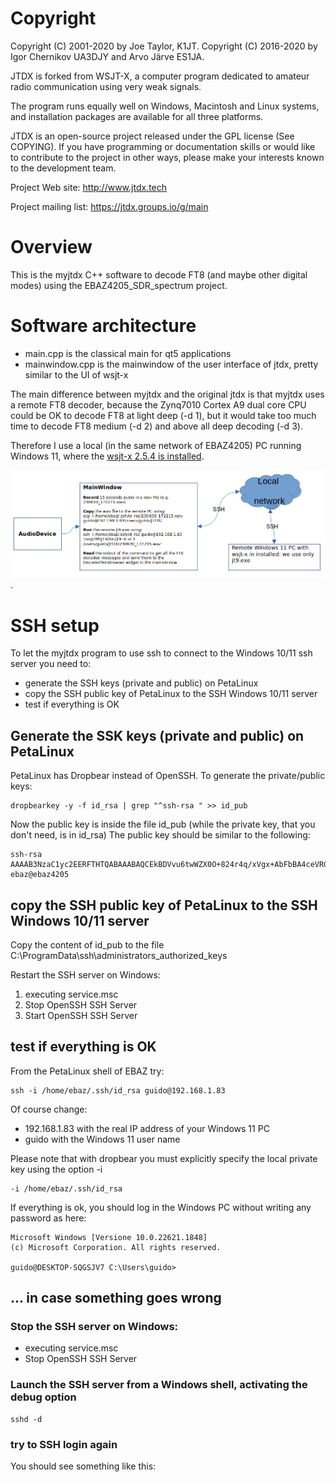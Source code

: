 # Copyright

Copyright (C) 2001-2020 by Joe Taylor, K1JT.
Copyright (C) 2016-2020 by Igor Chernikov UA3DJY and Arvo Järve ES1JA.

JTDX is forked from  WSJT-X, a computer  program  dedicated to amateur
radio communication using very weak signals. 

The program runs equally well on Windows, Macintosh and Linux systems,
and installation packages are available for all three platforms.

JTDX  is  an  open-source project released under the  GPL license (See
COPYING). If  you have  programming or  documentation skills  or would
like to  contribute to  the project  in other  ways, please  make your
interests known  to the  development team.


Project Web site: 
http://www.jtdx.tech

Project mailing  list:
https://jtdx.groups.io/g/main

# Overview

This is the myjtdx C++ software to decode FT8 (and maybe other digital modes) using the EBAZ4205_SDR_spectrum project.

# Software architecture

* main.cpp is the classical main for qt5 applications
* mainwindow.cpp is the mainwindow of the user interface of jtdx, pretty similar to the UI of wsjt-x 

The main difference between myjtdx and the original jtdx is that myjtdx uses a remote FT8 decoder, because the Zynq7010 Cortex A9 dual core CPU could be OK to decode FT8 at light deep (-d 1), but it would take too much time to decode FT8 medium (-d 2) and above all deep decoding (-d 3). 

Therefore I use a local (in the same network of EBAZ4205) PC running Windows 11, where the [wsjt-x 2.5.4 is installed](https://sourceforge.net/projects/wsjt/files/wsjtx-2.5.4/).  

![](../../docs/myjtdx-architecture.png).  

# SSH setup

To let the myjtdx program to use ssh to connect to the Windows 10/11 ssh server you need to:
* generate the SSH keys (private and public) on  PetaLinux
* copy the SSH public key of PetaLinux to the SSH Windows 10/11 server
* test if everything is OK

## Generate the SSK keys (private and public) on PetaLinux

PetaLinux has Dropbear instead of OpenSSH.
To generate the private/public keys:

```
dropbearkey -y -f id_rsa | grep "^ssh-rsa " >> id_pub
```

Now the public key is inside the file id_pub (while the private key, that you don't need, is in id_rsa)
The public key should be similar to the following:

```
ssh-rsa AAAAB3NzaC1yc2EERFTHTQABAAABAQCEkBDVvu6twWZX0O+824r4q/xVgx+AbFbBA4ceVRGr44/Y8r4mymoc3Dr1gKf0KmQwWU+K07sh25MliFSps8k4KNNmAYXGQlkmGsV40ZRfJ2dsjS6sBENEdJXoPzRhgSs5c+2+bPa48RZ2DGFSDGGDFGDFGDKGHDFGDFJGdgfhgfgofYGt5E/stAk5pSgApA2XbBboNK1f1VMQ/v4hILi2bZzkw3bwnE9orpqFXDRRjVrJWvqgiOvVA7YEwbOwGRikdeGMIUnNAs7YGZ+sMbuZnJf5tDCr5NDqRsGhsFUJd85pqtdRG01MSh3GPspFQh8jBBVNBJkx36HMSXKoPXvDYktjc59BtBaJrP ebaz@ebaz4205
```

## copy the SSH public key of PetaLinux to the SSH Windows 10/11 server

Copy the content of id_pub to the file C:\ProgramData\ssh\administrators_authorized_keys

Restart the SSH server on Windows:
1. executing service.msc
2. Stop OpenSSH SSH Server
3. Start OpenSSH SSH Server

## test if everything is OK

From the PetaLinux shell of EBAZ try:

```
ssh -i /home/ebaz/.ssh/id_rsa guido@192.168.1.83
```
Of course change:
* 192.168.1.83 with the real IP address of your Windows 11 PC
* guido with the Windows 11 user name

Please note that with dropbear you must explicitly specify the local private key using the option -i

```
-i /home/ebaz/.ssh/id_rsa
```

If everything is ok, you should log in the Windows PC without writing any password as here:

```
Microsoft Windows [Versione 10.0.22621.1848]
(c) Microsoft Corporation. All rights reserved.

guido@DESKTOP-SQGSJV7 C:\Users\guido>
```
## ... in case something goes wrong

### Stop the SSH server on Windows:

* executing service.msc
* Stop OpenSSH SSH Server

### Launch the SSH server from a Windows shell, activating the debug option

```
sshd -d
```
### try to SSH login again 

You should see something like this:

